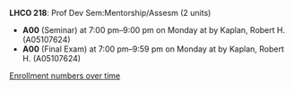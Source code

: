 **LHCO 218**: Prof Dev Sem:Mentorship/Assesm (2 units)

- **A00** (Seminar) at 7:00 pm–9:00 pm on Monday at   by Kaplan, Robert H. (A05107624)
- **A00** (Final Exam) at 7:00 pm–9:59 pm on Monday at   by Kaplan, Robert H. (A05107624)

[Enrollment numbers over time](./LHCO218.tsv)
